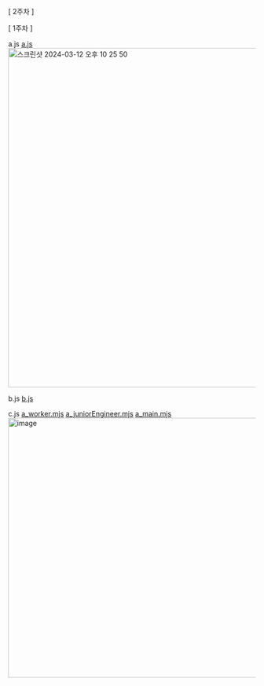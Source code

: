 [ 2주차 ]




[ 1주차 ]

a.js <a href="https://github.com/jeongah2651/sparta_front1_chap1/blob/main/chapter1/src/a.js" target="_blank">a.js</a> 
<br> 
<img width="691" alt="스크린샷 2024-03-12 오후 10 25 50" src="https://github.com/jeongah2651/sparta_front1_chap1/assets/46205870/4ba65a54-e3e9-4645-8dac-0189f0c750ee">

b.js <a href="https://github.com/jeongah2651/sparta_front1_chap1/blob/main/chapter1/src/b.js" target="_blank">b.js</a>

c.js 
<a href="https://github.com/jeongah2651/sparta_front1_chap1/blob/main/chapter1/src/a_worker.mjs" target="_blank">a_worker.mjs</a>
<a href="https://github.com/jeongah2651/sparta_front1_chap1/blob/main/chapter1/src/a_juniorEngineer.mjs" target="_blank">a_juniorEngineer.mjs</a>
<a href="https://github.com/jeongah2651/sparta_front1_chap1/blob/main/chapter1/src/a_main.mjs" target="_blank">a_main.mjs</a>
<br>
<img width="529" alt="image" src="https://github.com/jeongah2651/sparta_front1_chap1/assets/46205870/fb481c69-3232-4fbf-8e51-2d691b817bc0">
